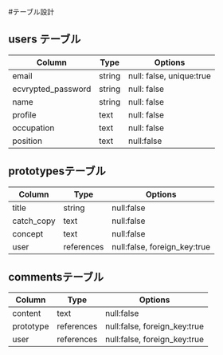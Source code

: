 #テーブル設計

## users テーブル
| Column              | Type     | Options                     |
| ------------------- | -------- | --------------------------- |
| email               | string   | null: false, unique:true    |
| ecvrypted_password  | string   | null: false                 |
| name                | string   | null: false                 |
| profile             | text     | null: false                 |
| occupation          | text     | null: false                 |
| position            | text     | null:false                  |



## prototypesテーブル
| Column              | Type     | Options                     |
| ------------------- | -------- | --------------------------- |
| title               | string   | null:false                  |
| catch_copy          | text     | null:false                  |
| concept             | text     | null:false                  |
| user                |references| null:false, foreign_key:true|


## commentsテーブル
| Column              | Type     | Options                     |
| ------------------- | -------- | --------------------------- |
| content             | text     | null:false                  |
| prototype           |references| null:false, foreign_key:true|
| user                |references| null:false, foreign_key:true|